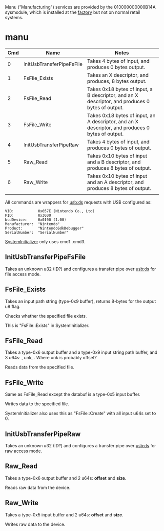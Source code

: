 Manu ("Manufacturing") services are provided by the 010000000000B14A
sysmodule, which is installed at the
[factory](Factory%20Setup.md "wikilink") but not on normal retail
systems.

# manu

| Cmd | Name                      | Notes                                                                                            |
| --- | ------------------------- | ------------------------------------------------------------------------------------------------ |
| 0   | InitUsbTransferPipeFsFile | Takes 4 bytes of input, and produces 0 bytes output.                                             |
| 1   | FsFile\_Exists            | Takes an X descriptor, and produces, 8 bytes output.                                             |
| 2   | FsFile\_Read              | Takes 0x18 bytes of input, a B descriptor, and an X descriptor, and produces 0 bytes of output.  |
| 3   | FsFile\_Write             | Takes 0x18 bytes of input, an A descriptor, and an X descriptor, and produces 0 bytes of output. |
| 4   | InitUsbTransferPipeRaw    | Takes 4 bytes of input, and produces 0 bytes of output.                                          |
| 5   | Raw\_Read                 | Takes 0x10 bytes of input and a B descriptor, and produces 8 bytes of output.                    |
| 6   | Raw\_Write                | Takes 0x10 bytes of input and an A descriptor, and produces 8 bytes of output.                   |
|     |                           |                                                                                                  |

All commands are wrappers for [usb:ds](USB%20services.md "wikilink")
requests with USB configured as:

`VID:           0x057E (Nintendo Co., Ltd)`  
`PID:           0x3000`  
`bcdDevice:     0x0100 (1.00)`  
`Manufacturer:  "Nintendo"`  
`Product:       "NintendoSdkDebugger"`  
`SerialNumber:  "SerialNumber"`

[SystemInitializer](SystemInitializer.md "wikilink") only uses
cmd1..cmd3.

## InitUsbTransferPipeFsFile

Takes an unknown u32 (ID?) and configures a transfer pipe over
[usb:ds](USB%20services.md "wikilink") for file access mode.

## FsFile\_Exists

Takes an input path string (type-0x9 buffer), returns 8-bytes for the
output u8 flag.

Checks whether the specified file exists.

This is "FsFile::Exists" in SystemInitializer.

## FsFile\_Read

Takes a type-0x6 output buffer and a type-0x9 input string path buffer,
and 3 u64s: <same size value from databuf>, unk,
<same size value from databuf>. Where unk is probably offset?

Reads data from the specified file.

## FsFile\_Write

Same as FsFile\_Read except the databuf is a type-0x5 input buffer.

Writes data to the specified file.

SystemInitializer also uses this as "FsFile::Create" with all input u64s
set to 0.

## InitUsbTransferPipeRaw

Takes an unknown u32 (ID?) and configures a transfer pipe over
[usb:ds](USB%20services.md "wikilink") for raw access mode.

## Raw\_Read

Takes a type-0x6 output buffer and 2 u64s: **offset** and **size**.

Reads raw data from the device.

## Raw\_Write

Takes a type-0x5 input buffer and 2 u64s: **offset** and **size**.

Writes raw data to the device.
